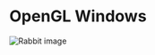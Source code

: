 # OpenGL Windows

![Rabbit image](https://private-user-images.githubusercontent.com/43834462/252123612-25606208-ea4a-4c52-9b8f-45e87c40f2b4.jpg?jwt=eyJhbGciOiJIUzI1NiIsInR5cCI6IkpXVCJ9.eyJrZXkiOiJrZXkxIiwiZXhwIjoxNjg4ODcyMzA2LCJuYmYiOjE2ODg4NzIwMDYsInBhdGgiOiIvNDM4MzQ0NjIvMjUyMTIzNjEyLTI1NjA2MjA4LWVhNGEtNGM1Mi05YjhmLTQ1ZTg3YzQwZjJiNC5qcGc_WC1BbXotQWxnb3JpdGhtPUFXUzQtSE1BQy1TSEEyNTYmWC1BbXotQ3JlZGVudGlhbD1BS0lBSVdOSllBWDRDU1ZFSDUzQSUyRjIwMjMwNzA5JTJGdXMtZWFzdC0xJTJGczMlMkZhd3M0X3JlcXVlc3QmWC1BbXotRGF0ZT0yMDIzMDcwOVQwMzA2NDZaJlgtQW16LUV4cGlyZXM9MzAwJlgtQW16LVNpZ25hdHVyZT03MDI5NGY2MjgwOWY2YWE5M2RiNDQyMDg1NDM4YTE5YTJhYTM5MDVlNTZlNjJkNDg3MzNiYWE2MGU5NzE1MzczJlgtQW16LVNpZ25lZEhlYWRlcnM9aG9zdCZhY3Rvcl9pZD0wJmtleV9pZD0wJnJlcG9faWQ9MCJ9.023tuGxEoPU9fz3EwHg24kQ3a7EH61Etz1S8tZMKM1M)